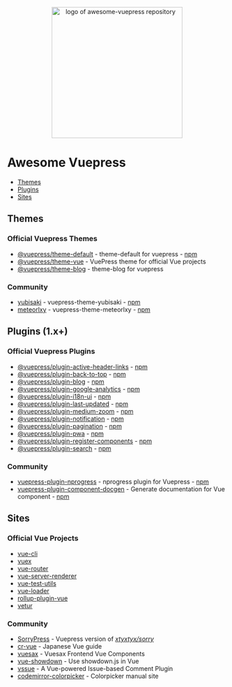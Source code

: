 <p align="center">
  <img width="300" src="./logo.png" alt="logo of awesome-vuepress repository">
</p>

# Awesome Vuepress

- [Themes](#themes)
- [Plugins](#plugins)
- [Sites](#sites)

## Themes

### Official Vuepress Themes

- [@vuepress/theme-default](https://github.com/vuejs/vuepress/tree/master/packages/%40vuepress/theme-default) - theme-default for vuepress - [npm](https://www.npmjs.com/package/@vuepress/theme-default)
- [@vuepress/theme-vue](https://github.com/vuejs/vuepress/tree/master/packages/%40vuepress/theme-vue) - VuePress theme for official Vue projects
- [@vuepress/theme-blog](https://github.com/vuejs/vuepress/tree/master/packages/%40vuepress/theme-blog) - theme-blog for vuepress

### Community

- [yubisaki](https://github.com/Bloss/vuepress-theme-yubisaki) - vuepress-theme-yubisaki - [npm](https://www.npmjs.com/package/vuepress-theme-yubisaki)
- [meteorlxy](https://github.com/meteorlxy/vuepress-theme-meteorlxy) - vuepress-theme-meteorlxy - [npm](https://www.npmjs.com/package/vuepress-theme-meteorlxy)

## Plugins (1.x+)

### Official Vuepress Plugins

- [@vuepress/plugin-active-header-links](https://github.com/vuejs/vuepress/tree/master/packages/%40vuepress/plugin-active-header-links) - [npm](https://www.npmjs.com/package/@vuepress/plugin-active-header-links)
- [@vuepress/plugin-back-to-top](https://github.com/vuejs/vuepress/tree/master/packages/%40vuepress/plugin-back-to-top) - [npm](https://www.npmjs.com/package/@vuepress/plugin-back-to-top)
- [@vuepress/plugin-blog](https://github.com/vuejs/vuepress/tree/master/packages/%40vuepress/plugin-blog) - [npm](https://www.npmjs.com/package/@vuepress/plugin-blog)
- [@vuepress/plugin-google-analytics](https://github.com/vuejs/vuepress/tree/master/packages/%40vuepress/plugin-google-analytics) - [npm](https://www.npmjs.com/package/@vuepress/plugin-google-analytics)
- [@vuepress/plugin-i18n-ui](https://github.com/vuejs/vuepress/tree/master/packages/%40vuepress/plugin-i18n-ui) - [npm](https://www.npmjs.com/package/@vuepress/plugin-i18n-ui)
- [@vuepress/plugin-last-updated](https://github.com/vuejs/vuepress/tree/master/packages/%40vuepress/plugin-last-updated) - [npm](https://www.npmjs.com/package/@vuepress/plugin-last-updated)
- [@vuepress/plugin-medium-zoom](https://github.com/vuejs/vuepress/tree/master/packages/%40vuepress/plugin-medium-zoom) - [npm](https://www.npmjs.com/package/@vuepress/plugin-medium-zoom)
- [@vuepress/plugin-notification](https://github.com/vuejs/vuepress/tree/master/packages/%40vuepress/plugin-notification) - [npm](https://www.npmjs.com/package/@vuepress/plugin-notification)
- [@vuepress/plugin-pagination](https://github.com/vuejs/vuepress/tree/master/packages/%40vuepress/plugin-pagination) - [npm](https://www.npmjs.com/package/@vuepress/plugin-pagination)
- [@vuepress/plugin-pwa](https://github.com/vuejs/vuepress/tree/master/packages/%40vuepress/plugin-pwa) - [npm](https://www.npmjs.com/package/@vuepress/plugin-pwa)
- [@vuepress/plugin-register-components](https://github.com/vuejs/vuepress/tree/master/packages/%40vuepress/plugin-register-components) - [npm](https://www.npmjs.com/package/@vuepress/plugin-register-components)
- [@vuepress/plugin-search](https://github.com/vuejs/vuepress/tree/master/packages/%40vuepress/plugin-search) - [npm](https://www.npmjs.com/package/@vuepress/plugin-search)

### Community

- [vuepress-plugin-nprogress](https://github.com/meteorlxy/vuepress-plugin-nprogress) - nprogress plugin for Vuepress - [npm](https://www.npmjs.com/package/vuepress-plugin-nprogress)
- [vuepress-plugin-component-docgen](https://github.com/youngtailors/vuepress-plugin-component-docgen) - Generate documentation for Vue component - [npm](https://www.npmjs.com/package/vuepress-plugin-component-docgen)

## Sites

### Official Vue Projects

- [vue-cli](https://cli.vuejs.org)
- [vuex](https://vuex.vuejs.org)
- [vue-router](https://router.vuejs.org)
- [vue-server-renderer](https://ssr.vuejs.org)
- [vue-test-utils](https://vue-test-utils.vuejs.org)
- [vue-loader](https://vue-loader.vuejs.org)
- [rollup-plugin-vue](https://rollup-plugin-vue.vuejs.org)
- [vetur](https://vuejs.github.io/vetur)

### Community

- [SorryPress](https://github.com/fritx/SorryPress) - Vuepress version of [_xtyxtyx/sorry_](https://github.com/xtyxtyx/sorry)
- [cr-vue](https://cr-vue.mio3io.com) - Japanese Vue guide
- [vuesax](https://lusaxweb.github.io/vuesax) - Vuesax Frontend Vue Components
- [vue-showdown](https://vue-showdown.js.org) - Use showdown.js in Vue
- [vssue](https://vssue.js.org) - A Vue-powered Issue-based Comment Plugin
- [codemirror-colorpicker](https://easylogic.github.io/codemirror-colorpicker/) - Colorpicker manual site
